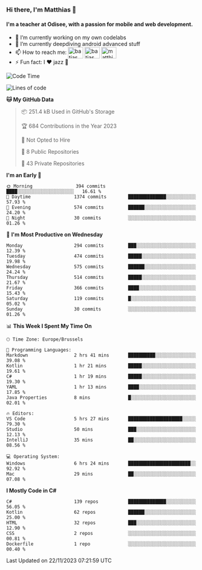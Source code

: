 ### Hi there, I'm Matthias 👋

#### I'm a teacher at Odisee, with a passion for mobile and web development.

- 🔭 I’m currently working on my own codelabs
- 🌱 I’m currently deepdiving android advanced stuff
- 📫 How to reach me: <a href="https://dev.to/batjas" target="_blank"><img align="center" src="https://raw.githubusercontent.com/rahuldkjain/github-profile-readme-generator/master/src/images/icons/Social/devto.svg" alt="batjas" height="30" width="40" /></a>
<a href="https://twitter.com/batjas" target="_blank"><img align="center" src="https://raw.githubusercontent.com/rahuldkjain/github-profile-readme-generator/master/src/images/icons/Social/twitter.svg" alt="batjas" height="30" width="40" /></a>
<a href="https://linkedin.com/in/matthiasdruwé" target="_blank"><img align="center" src="https://raw.githubusercontent.com/rahuldkjain/github-profile-readme-generator/master/src/images/icons/Social/linked-in-alt.svg" alt="matthiasdruwé" height="30" width="40" /></a>
- ⚡ Fun fact: I ❤ jazz 🎷


<!--START_SECTION:waka-->
![Code Time](http://img.shields.io/badge/Code%20Time-889%20hrs%204%20mins-blue)

![Lines of code](https://img.shields.io/badge/From%20Hello%20World%20I%27ve%20Written-2.5%20million%20lines%20of%20code-blue)

**🐱 My GitHub Data** 

> 📦 251.4 kB Used in GitHub's Storage 
 > 
> 🏆 684 Contributions in the Year 2023
 > 
> 🚫 Not Opted to Hire
 > 
> 📜 8 Public Repositories 
 > 
> 🔑 43 Private Repositories 
 > 
**I'm an Early 🐤** 

```text
🌞 Morning                394 commits         ████░░░░░░░░░░░░░░░░░░░░░   16.61 % 
🌆 Daytime                1374 commits        ██████████████░░░░░░░░░░░   57.93 % 
🌃 Evening                574 commits         ██████░░░░░░░░░░░░░░░░░░░   24.20 % 
🌙 Night                  30 commits          ░░░░░░░░░░░░░░░░░░░░░░░░░   01.26 % 
```
📅 **I'm Most Productive on Wednesday** 

```text
Monday                   294 commits         ███░░░░░░░░░░░░░░░░░░░░░░   12.39 % 
Tuesday                  474 commits         █████░░░░░░░░░░░░░░░░░░░░   19.98 % 
Wednesday                575 commits         ██████░░░░░░░░░░░░░░░░░░░   24.24 % 
Thursday                 514 commits         █████░░░░░░░░░░░░░░░░░░░░   21.67 % 
Friday                   366 commits         ████░░░░░░░░░░░░░░░░░░░░░   15.43 % 
Saturday                 119 commits         █░░░░░░░░░░░░░░░░░░░░░░░░   05.02 % 
Sunday                   30 commits          ░░░░░░░░░░░░░░░░░░░░░░░░░   01.26 % 
```


📊 **This Week I Spent My Time On** 

```text
🕑︎ Time Zone: Europe/Brussels

💬 Programming Languages: 
Markdown                 2 hrs 41 mins       ██████████░░░░░░░░░░░░░░░   39.08 % 
Kotlin                   1 hr 21 mins        █████░░░░░░░░░░░░░░░░░░░░   19.61 % 
C#                       1 hr 19 mins        █████░░░░░░░░░░░░░░░░░░░░   19.30 % 
YAML                     1 hr 13 mins        ████░░░░░░░░░░░░░░░░░░░░░   17.85 % 
Java Properties          8 mins              █░░░░░░░░░░░░░░░░░░░░░░░░   02.01 % 

🔥 Editors: 
VS Code                  5 hrs 27 mins       ████████████████████░░░░░   79.30 % 
Studio                   50 mins             ███░░░░░░░░░░░░░░░░░░░░░░   12.13 % 
IntelliJ                 35 mins             ██░░░░░░░░░░░░░░░░░░░░░░░   08.56 % 

💻 Operating System: 
Windows                  6 hrs 24 mins       ███████████████████████░░   92.92 % 
Mac                      29 mins             ██░░░░░░░░░░░░░░░░░░░░░░░   07.08 % 
```

**I Mostly Code in C#** 

```text
C#                       139 repos           ██████████████░░░░░░░░░░░   56.05 % 
Kotlin                   62 repos            ██████░░░░░░░░░░░░░░░░░░░   25.00 % 
HTML                     32 repos            ███░░░░░░░░░░░░░░░░░░░░░░   12.90 % 
CSS                      2 repos             ░░░░░░░░░░░░░░░░░░░░░░░░░   00.81 % 
Dockerfile               1 repo              ░░░░░░░░░░░░░░░░░░░░░░░░░   00.40 % 
```




 Last Updated on 22/11/2023 07:21:59 UTC
<!--END_SECTION:waka-->
